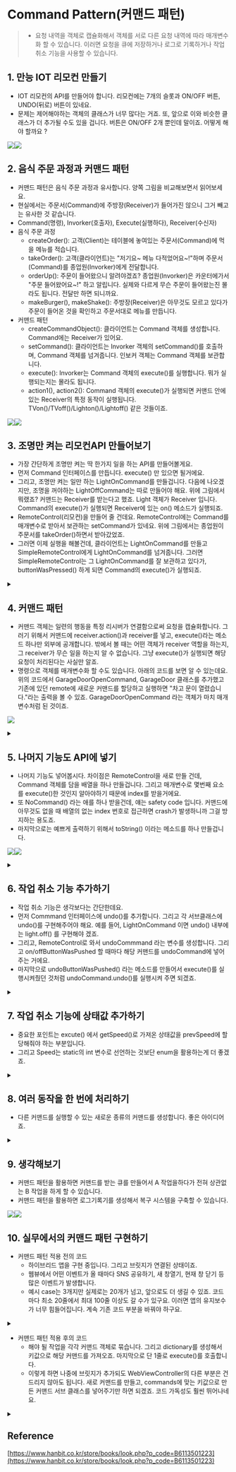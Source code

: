
# Command Pattern(커맨드 패턴)
> - 요청 내역을 객체로 캡슐화해서 객체를 서로 다른 요청 내역에 따라 매개변수화 할 수 있습니다. 이러면 요청을 큐에 저장하거나 로그로 기록하거나 작업 취소 기능을 사용할 수 있습니다.

## 1. 만능 IOT 리모컨 만들기 
- IOT 리모컨의 API를 만들어야 합니다. 리모컨에는 7개의 슬롯과 ON/OFF 버튼, UNDO(뒤로) 버튼이 있네요. 
- 문제는 제어해야하는 객체의 클래스가 너무 많다는 거죠. 또, 앞으로 이와 비슷한 클래스가 더 추가될 수도 있을 겁니다. 버튼은 ON/OFF 2개 뿐인데 말이죠. 어떻게 해야 할까요 ? 
				
![](https://velog.velcdn.com/images/dev_kickbell/post/81df2a1b-4307-4723-b35e-298f4cd52368/image.png)![](https://velog.velcdn.com/images/dev_kickbell/post/0b66aee6-84e1-459f-9d2e-162cce19e7aa/image.png)			


## 2. 음식 주문 과정과 커맨드 패턴 
- 커맨드 패턴은 음식 주문 과정과 유사합니다. 양쪽 그림을 비교해보면서 읽어보세요. 
- 현실에서는 주문서(Command)에 주방장(Receiver)가 들어가진 않으니 그거 빼고는 유사한 것 같습니다. 
- Command(명령), Invorker(호출자), Execute(실행하다), Receiver(수신자)
- 음식 주문 과정 
    - createOrder(): 고객(Client)는 테이블에 놓여있는 주문서(Command)에 먹을 메뉴를 적습니다.
    - takeOrder(): 고객(클라이언트)는 "저기요~ 메뉴 다적었어요~!"하며 주문서(Command)를 종업원(Invorker)에게 전달합니다. 
    - orderUp(): 주문이 들어왔으니 알려야겠죠? 종업원(Invorker)은 카운터에가서 "주문 들어왔어요~!" 하고 알립니다. 실제와 다르게 무슨 주문이 들어왔는진 몰라도 됩니다. 전달만 하면 되니까요. 
    - makeBurger(), makeShake(): 주방장(Receiver)은 아무것도 모르고 있다가 주문이 들어온 것을 확인하고 주문서대로 메뉴를 만듭니다. 
- 커맨드 패턴
    - createCommandObject(): 클라이언트는 Command 객체를 생성합니다. Command에는 Receiver가 있어요. 
    - setCommand(): 클라이언트는 Invorker 객체의 setCommand()를 호출하며, Command 객체를 넘겨줍니다. 인보커 객체는 Command 객체를 보관합니다. 
    - execute(): Invorker는 Command 객체의 execute()를 실행합니다. 뭐가 실행되는지는 몰라도 됩니다. 
    - action1(), action2(): Command 객체의 execute()가 실행되면 커맨드 안에 있는 Receiver의 특정 동작이 실행됩니다. TVon()/TVoff()/Lighton()/Lightoff() 같은 것들이죠. 

![](https://velog.velcdn.com/images/dev_kickbell/post/b0d08da2-68b7-4427-b935-37a5d4f475ad/image.png)![](https://velog.velcdn.com/images/dev_kickbell/post/9cffb3b7-1b8d-43dc-92de-1eef90bcb6f3/image.png)


## 3. 조명만 켜는 리모컨API 만들어보기 
- 가장 간단하게 조명만 켜는 딱 한가지 일을 하는 API를 만들어볼게요. 
- 먼저 Command 인터페이스를 만듭니다. execute() 만 있으면 될거에요. 
- 그리고, 조명만 켜는 일만 하는 LightOnCommand를 만들겁니다. 다음에 나오겠지만, 조명을 꺼야하는 LightOffCommand는 따로 만들어야 해요. 위에 그림에서 뭐랬죠? 커맨드는 Receiver를 받는다고 했죠. Light 객체가 Receiver 입니다. Command의 execute()가 실행되면 Receiver에 있는 on() 메소드가 실행되죠. 
- RemoteControl(리모컨)을 만들어 줄 건데요. RemoteControl에는 Command를 매개변수로 받아서 보관하는 setCommand가 있네요. 위에 그림에서는 종업원이 주문서를 takeOrder()하면서 받아갔었죠. 
- 그러면 이제 실행을 해볼건데, 클라이언트는 LightOnCommand를 만들고 SimpleRemoteControl에게 LightOnCommand를 넘겨줍니다. 그러면 SimpleRemoteControl는 그 LightOnCommand를 잘 보관하고 있다가, buttonWasPressed() 하게 되면 Command의 execute()가 실행되죠.

<details>
  <summary><a href="https://github.com/kickbell/pb"></a></summary>
  <p>    

```swift
protocol Command {
    func execute()
}

class LightOnCommand: Command {
    let light: Light
    
    init(_ light: Light) {
        self.light = light
    }
    
    func execute() {
        light.on()
    }
}

class SimpleRemoteControl {
    var slot: Command?
    
    func setCommand(_ command: Command) {
        slot = command
    }
    
    func buttonWasPressed() {
        slot?.execute()
    }
}
    
class Light {
    func on() {
        print("조명이 켜졌습니다.")
    }
    
    func off() {
        print("조명이 꺼졌습니다.")
    }
}
    
let remote = SimpleRemoteControl()
let light = Light()
let lightOnCommand = LightOnCommand(light)

remote.setCommand(lightOnCommand)
remote.buttonWasPressed()
//조명이 켜졌습니다.
```
  </p>
</details>

## 4. 커맨드 패턴
- 커맨드 객체는 일련의 행동을 특정 리시버가 연결함으로써 요청을 캡슐화합니다. 그러기 위해서 커맨드에 receiver.action()과 receiver를 넣고, execute()라는 메소드 하나만 외부에 공개합니다. 밖에서 볼 때는 어떤 객체가 receiver 역할을 하는지, 그 receiver가 무슨 일을 하는지 알 수 없습니다. 그냥 execute()가 실행되면 해당 요청이 처리된다는 사실만 알죠. 
- 명령으로 객체를 매개변수화 할 수도 있습니다. 아래의 코드를 보면 알 수 있는데요. 위의 코드에서 GarageDoorOpenCommand, GarageDoor 클래스를 추가했고 기존에 있던 remote에 새로운 커맨드를 할당하고 실행하면 "차고 문이 열렸습니다."라는 출력을 볼 수 있죠. GarageDoorOpenCommand 라는 객체가 마치 매개변수처럼 된 것이죠. 

![](https://velog.velcdn.com/images/dev_kickbell/post/ed11c493-5ea8-48b4-b405-cb8280e2c87f/image.png)

<details>
  <summary><a href="https://github.com/kickbell/pb"></a></summary>
  <p>

```swift
class GarageDoor {
    func open() {
        print("차고 문이 열렸습니다.")
    }
    
    func close() {
        print("차고 문이 닫혔습니다.")
    }
}
    
class GarageDoorOpenCommand: Command {
    let garageDoor: GarageDoor
    
    init(_ garageDoor: GarageDoor) {
        self.garageDoor = garageDoor
    }
    
    func execute() {
        garageDoor.open()
    }
}
    
var remote = SimpleRemoteControl()

let light = Light()
let lightOnCommand = LightOnCommand(light)

let garageDoor = GarageDoor()
let garageDoorOnCommand = GarageDoorOpenCommand(garageDoor)

remote.setCommand(lightOnCommand)
remote.buttonWasPressed()
//조명이 켜졌습니다.

remote.setCommand(garageDoorOnCommand)
remote.buttonWasPressed()
//차고 문이 열렸습니다.
```
  </p>
</details>


## 5. 나머지 기능도 API에 넣기 
- 나머지 기능도 넣어봅시다. 차이점은 RemoteControl을 새로 만들 건데, Command 객체를 담을 배열을 하나 만들겁니다. 그리고 매개변수로 몇번째 요소를 execute()한 것인지 알아야하기 때문에 index를 받을거에요. 
- 또 NoCommand() 라는 애를 하나 받을건데, 얘는 safety code 입니다. 커맨드에 아무것도 없을 때 배열의 없는 index 번호로 접근하면 crash가 발생하니까 그걸 방지하는 용도죠. 
- 마지막으로는 예쁘게 출력하기 위해서 toString() 이라는 메소드를 하나 만들겁니다. 

![](https://velog.velcdn.com/images/dev_kickbell/post/72cd09da-1c02-4d68-acea-bd3c42124985/image.png)![](https://velog.velcdn.com/images/dev_kickbell/post/463752d1-b023-45ce-8c36-b6276193da66/image.png)

<details>
  <summary><a href="https://github.com/kickbell/pb"></a></summary>
  <p>

```swift
class RemoteControl {
    var onCommands: [Command] = []
    var offCommands: [Command] = []
    
    init() {
        let noCommand = NoCommand()
        for _ in 0...6 {
            onCommands.append(noCommand)
            offCommands.append(noCommand)
        }
    }
    
    func setCommand(_ slot: Int,
                    _ onCommand: Command,
                    _ offCommand: Command) {
        onCommands[slot] = onCommand
        offCommands[slot] = offCommand
    }
    
    func onButtonWasPushed(_ slot: Int) {
        onCommands[slot].execute()
    }
    
    func offButtonWasPushed(_ slot: Int) {
        offCommands[slot].execute()
    }
    
    func toString() -> [String] {
        var stringBuffer: [String] = []
        stringBuffer.append("------ 리모컨 ------")
        for i in 0...onCommands.count-1 {
            let str = "[slot \(i)] \(onCommands[i].getName()) \(offCommands[i].getName())"
            stringBuffer.append(str)
        }
        stringBuffer.append("")
        return stringBuffer
    }
}
```
```swift
protocol Command {
    func execute()
}

extension Command {
    func getName() -> String {
        var str = String(describing: self).components(separatedBy: ".").last ?? ""
        while str.count < 30 {
            str += " "
        }
        return str
    }
}

class NoCommand: Command {
    func execute() { }
}

class LightOnCommand: Command {
    let light: Light
    
    init(_ light: Light) {
        self.light = light
    }
    
    func execute() {
        light.on()
    }
}

class LightOffCommand: Command {
    let light: Light
    
    init(_ light: Light) {
        self.light = light
    }
    
    func execute() {
        light.off()
    }
}

class GarageDoorOpenCommand: Command {
    let garageDoor: GarageDoor
    
    init(_ garageDoor: GarageDoor) {
        self.garageDoor = garageDoor
    }
    
    func execute() {
        garageDoor.open()
    }
}

class GarageDoorCloseCommand: Command {
    let garageDoor: GarageDoor
    
    init(_ garageDoor: GarageDoor) {
        self.garageDoor = garageDoor
    }
    
    func execute() {
        garageDoor.close()
    }
}

class StereoOnWithCDCommand: Command {
    let stereo: Stereo
    
    init(_ stereo: Stereo) {
        self.stereo = stereo
    }
    
    func execute() {
        stereo.on()
        stereo.setCD()
        stereo.setVolume(11)
    }
}

class StereoOffCommand: Command {
    let stereo: Stereo
    
    init(_ stereo: Stereo) {
        self.stereo = stereo
    }
    
    func execute() {
        stereo.off()
    }
}

class CeillingFanOnCommand: Command {
    let ceillingFan: CeilingFan
    
    init(_ ceillingFan: CeilingFan) {
        self.ceillingFan = ceillingFan
    }
    
    func execute() {
        ceillingFan.on()
    }
}

class CeillingFanOffCommand: Command {
    let ceillingFan: CeilingFan
    
    init(_ ceillingFan: CeilingFan) {
        self.ceillingFan = ceillingFan
    }
    
    func execute() {
        ceillingFan.off()
    }
}
```
```swift

class Light {
    func on() {
        print("조명이 켜졌습니다.")
    }
    
    func off() {
        print("조명이 꺼졌습니다.")
    }
}

class GarageDoor {
    func open() {
        print("차고 문이 열렸습니다.")
    }
    
    func close() {
        print("차고 문이 닫혔습니다.")
    }
}

class Stereo {
    func on() {
       print("거실 오디오가 켜졌습니다.")
    }
    
    func off() {
       print("거실 오디오가 꺼졌습니다.")
    }
    
    func setCD() {
        print("거실 오디오에서 CD가 재생됩니다.")
    }
    
    func setDvd() {
        print("거실 오디오에서 DVD가 재생됩니다.")
    }
    
    func setRadio() {
        print("거실 오디오에서 Radio가 재생됩니다.")
    }
    
    func setVolume(_ num: Int){
        print("거실 오디오의 볼륨이 \(num)으로 설정되었습니다.")
    }
}

class CeilingFan {
    func high() {
        print("거실 선풍기 속도가 HIGH로 설정되었습니다.")
    }
    
    func medium() {
        print("거실 선풍기 속도가 MEDIUM으로 설정되었습니다.")
    }
    
    func low() {
        print("거실 선풍기 속도가 LOW로 설정되었습니다.")
    }

    func on() {
        print("거실 선풍기가 켜졌습니다.")
    }
    
    func off() {
        print("거실 선풍기가 꺼졌습니다.")
    }
    
    func getSpeed(_ speed: String) {
        print("거실 선풍기 속도는 \(speed)입니다.")
    }
} 
```
```swift

var remote = RemoteControl()

let light = Light()
let ceilingFan = CeilingFan()
let garageDoor = GarageDoor()
let stereo = Stereo()

let lightOnCommand = LightOnCommand(light)
let lightOffCommand = LightOffCommand(light)
let ceillingFanOnCommand = CeillingFanOnCommand(ceilingFan)
let ceillingFanOffCommand = CeillingFanOffCommand(ceilingFan)
let garageDoorOpenCommand = GarageDoorOpenCommand(garageDoor)
let garageDoorCloseCommand = GarageDoorCloseCommand(garageDoor)
let stereoOnWithCDCommand = StereoOnWithCDCommand(stereo)
let stereoOffCommand = StereoOffCommand(stereo)


remote.setCommand(0, lightOnCommand, lightOffCommand)
remote.setCommand(1, ceillingFanOnCommand, ceillingFanOffCommand)
remote.setCommand(2, garageDoorOpenCommand, garageDoorCloseCommand)
remote.setCommand(3, stereoOnWithCDCommand, stereoOffCommand)

remote.toString().forEach { print($0) }

remote.onButtonWasPushed(0)
remote.onButtonWasPushed(1)
remote.onButtonWasPushed(2)
remote.onButtonWasPushed(3)

/*
 ------ 리모컨 ------
 [slot 0] LightOnCommand                 LightOffCommand
 [slot 1] CeillingFanOnCommand           CeillingFanOffCommand
 [slot 2] GarageDoorOpenCommand          GarageDoorCloseCommand
 [slot 3] StereoOnWithCDCommand          StereoOffCommand
 [slot 4] NoCommand                      NoCommand
 [slot 5] NoCommand                      NoCommand
 [slot 6] NoCommand                      NoCommand

 조명이 켜졌습니다.
 거실 선풍기가 켜졌습니다.
 차고 문이 열렸습니다.
 거실 오디오가 켜졌습니다.
 거실 오디오에서 CD가 재생됩니다.
 거실 오디오의 볼륨이 11으로 설정되었습니다.
 */
```
  </p>
</details>


## 6. 작업 취소 기능 추가하기 
- 작업 취소 기능은 생각보다는 간단한데요. 
- 먼저 Commmand 인터페이스에 undo()를 추가합니다. 그리고 각 서브클래스에 undo()를 구현해주어야 해요. 예를 들어, LightOnCommand 이면 undo() 내부에는 light.off() 를 구현해야 겠죠. 
- 그리고, RemoteControl로 와서 undoCommmand 라는 변수를 생성합니다. 그리고 on/offButtonWasPushed 할 때마다 해당 커맨드를 undoCommand에 넣어주는 거에요. 
- 마지막으로 undoButtonWasPushed() 라는 메소드를 만들어서 execute()를 실행시켜줬던 것처럼 undoCommand.undo()를 실행시켜 주면 되겠죠. 

<details>
  <summary><a href="https://github.com/kickbell/pb"></a></summary>
  <p>

```swift
protocol Command {
    func execute()
    func undo()
}
    
class LightOnCommand: Command {
    let light: Light
    
    init(_ light: Light) {
        self.light = light
    }
    
    func execute() {
        light.on()
    }
    
    func undo() {
        light.off()
    }
}
    
class RemoteControl {
    var onCommands: [Command] = []
    var offCommands: [Command] = []
    var undoCommand: Command = NoCommand()
    
    func onButtonWasPushed(_ slot: Int) {
        onCommands[slot].execute()
        undoCommand = onCommands[slot]
    }
    
    func offButtonWasPushed(_ slot: Int) {
        offCommands[slot].execute()
        undoCommand = offCommands[slot]
    }
    
    func undoButtonWasPushed() {
        undoCommand.undo()
    }
    //...
}
   
//...
remote.setCommand(0, lightOnCommand, lightOffCommand)
remote.setCommand(1, ceillingFanOnCommand, ceillingFanOffCommand)
remote.setCommand(2, garageDoorOpenCommand, garageDoorCloseCommand)
remote.setCommand(3, stereoOnWithCDCommand, stereoOffCommand)

remote.toString().forEach { print($0) }

remote.undoButtonWasPushed() //아무 일도 일어나지 않음. NoCommand 호출
remote.onButtonWasPushed(0)
remote.undoButtonWasPushed()
remote.onButtonWasPushed(1)
remote.undoButtonWasPushed()
remote.onButtonWasPushed(2)
remote.undoButtonWasPushed()
remote.onButtonWasPushed(3)
remote.undoButtonWasPushed()
remote.undoButtonWasPushed() //마지막 녀석이 저장되어있기 때문에 오디오 꺼짐 2번 호출

/*
 ------ 리모컨 ------
 [slot 0] LightOnCommand                 LightOffCommand
 [slot 1] CeillingFanOnCommand           CeillingFanOffCommand
 [slot 2] GarageDoorOpenCommand          GarageDoorCloseCommand
 [slot 3] StereoOnWithCDCommand          StereoOffCommand
 [slot 4] NoCommand                      NoCommand
 [slot 5] NoCommand                      NoCommand
 [slot 6] NoCommand                      NoCommand

 조명이 켜졌습니다.
 조명이 꺼졌습니다.
 거실 선풍기가 켜졌습니다.
 거실 선풍기가 꺼졌습니다.
 차고 문이 열렸습니다.
 차고 문이 닫혔습니다.
 거실 오디오가 켜졌습니다.
 거실 오디오에서 CD가 재생됩니다.
 거실 오디오의 볼륨이 11으로 설정되었습니다.
 거실 오디오가 꺼졌습니다.
 거실 오디오가 꺼졌습니다.
 Program ended with exit code: 0
 */
```
  </p>
</details>


## 7. 작업 취소 기능에 상태값 추가하기 
- 중요한 포인트는 excute() 에서 getSpeed()로 가져온 상태값을 prevSpeed에 할당해줘야 하는 부분입니다. 
- 그리고 Speed는 static의 int 변수로 선언하는 것보단 enum을 활용하는게 더 좋겠죠. 

<details>
  <summary><a href="https://github.com/kickbell/pb"></a></summary>
  <p>

```swift
class CeilingFan {
    enum Speed: Int {
        case OFF = 0
        case LOW
        case MEDIUM
        case HIGH
    }
    
    var location: String = ""
    var speed = Speed.OFF
    
    func high() {
        speed = Speed.HIGH
        print("거실 선풍기 속도가 \(speed)로 설정되었습니다.")
    }
    
    func medium() {
        speed = Speed.MEDIUM
        print("거실 선풍기 속도가 \(speed)로 설정되었습니다.")
    }
    
    func low() {
        speed = Speed.LOW
        print("거실 선풍기 속도가 \(speed)로 설정되었습니다.")
    }

    func on() {
        speed = Speed.MEDIUM
        print("거실 선풍기 속도가 \(speed)로 설정되었습니다.")
    }
    
    func off() {
        speed = Speed.OFF
        print("거실 선풍기가 꺼졌습니다.")
    }
    
    func getSpeed(_ speed: CeilingFan.Speed) -> CeilingFan.Speed {
        print("거실 선풍기 속도는 \(speed)입니다.")
        return speed
    }
}
    
class CeillingFanHighCommand: Command {
    let ceillingFan: CeilingFan
    var prevSpeed: CeilingFan.Speed
    
    init(_ ceillingFan: CeilingFan) {
        self.ceillingFan = ceillingFan
        self.prevSpeed = ceillingFan.speed
    }
    
    func execute() {
        prevSpeed = ceillingFan.getSpeed(ceillingFan.speed)
        ceillingFan.high()
    }
    
    func undo() {
        switch prevSpeed {
        case .OFF:
            ceillingFan.off()
        case .LOW:
            ceillingFan.low()
        case .MEDIUM:
            ceillingFan.medium()
        case .HIGH:
            ceillingFan.high()
        }
    }
}

class CeillingFanMediumCommand: Command {
    let ceillingFan: CeilingFan
    var prevSpeed: CeilingFan.Speed
    
    init(_ ceillingFan: CeilingFan) {
        self.ceillingFan = ceillingFan
        self.prevSpeed = ceillingFan.speed
    }
    
    func execute() {
        prevSpeed = ceillingFan.getSpeed(ceillingFan.speed)
        ceillingFan.medium()
    }
    
    func undo() {
        switch prevSpeed {
        case .OFF:
            ceillingFan.off()
        case .LOW:
            ceillingFan.low()
        case .MEDIUM:
            ceillingFan.medium()
        case .HIGH:
            ceillingFan.high()
        }
    }
}
    
var remote = RemoteControl()

let ceilingFan = CeilingFan()
let ceillingFanOnCommand = CeillingFanOnCommand(ceilingFan)
let ceillingFanOffCommand = CeillingFanOffCommand(ceilingFan)
let ceillingFanLowCommand = CeillingFanLowCommand(ceilingFan)
let ceillingFanMediumCommand = CeillingFanMediumCommand(ceilingFan)
let ceillingFanHighCommand = CeillingFanHighCommand(ceilingFan)

remote.setCommand(0, ceillingFanMediumCommand, ceillingFanOffCommand)
remote.setCommand(1, ceillingFanHighCommand, ceillingFanOffCommand)
remote.setCommand(2, ceillingFanLowCommand, ceillingFanOffCommand)

remote.onButtonWasPushed(0)
remote.offButtonWasPushed(0)
remote.toString().forEach { print($0) }
remote.undoButtonWasPushed()
remote.onButtonWasPushed(1)
remote.toString().forEach { print($0) }
remote.undoButtonWasPushed()
/*
 거실 선풍기 속도는 OFF입니다.
 거실 선풍기 속도가 MEDIUM로 설정되었습니다.
 거실 선풍기가 꺼졌습니다.
 ------ 리모컨 ------
 [slot 0] CeillingFanMediumCommand       CeillingFanOffCommand
 [slot 1] CeillingFanHighCommand         CeillingFanOffCommand
 [slot 2] CeillingFanLowCommand          CeillingFanOffCommand
 [slot 3] NoCommand                      NoCommand
 [slot 4] NoCommand                      NoCommand
 [slot 5] NoCommand                      NoCommand
 [slot 6] NoCommand                      NoCommand
 [ undo ] CeillingFanOffCommand

 거실 선풍기 속도가 MEDIUM로 설정되었습니다.
 거실 선풍기 속도는 MEDIUM입니다.
 거실 선풍기 속도가 HIGH로 설정되었습니다.
 ------ 리모컨 ------
 [slot 0] CeillingFanMediumCommand       CeillingFanOffCommand
 [slot 1] CeillingFanHighCommand         CeillingFanOffCommand
 [slot 2] CeillingFanLowCommand          CeillingFanOffCommand
 [slot 3] NoCommand                      NoCommand
 [slot 4] NoCommand                      NoCommand
 [slot 5] NoCommand                      NoCommand
 [slot 6] NoCommand                      NoCommand
 [ undo ] CeillingFanHighCommand

 거실 선풍기 속도가 MEDIUM로 설정되었습니다.
 Program ended with exit code: 0
 */
```
  </p>
</details>

## 8. 여러 동작을 한 번에 처리하기 
- 다른 커맨드를 실행할 수 있는 새로운 종류의 커맨드를 생성합니다. 좋은 아이디어죠. 

<details>
  <summary><a href="https://github.com/kickbell/pb"></a></summary>
  <p>

```swift
class MacroCommand: Command {
    var commands: [Command]
    
    init(commands: [Command]) {
        self.commands = commands
    }
    
    func execute() {
        commands.forEach {
            $0.execute()
        }
    }
    
    func undo() {
        commands.forEach {
            $0.undo()
        }
    }    
}
    
var remote = RemoteControl()

let light = Light()
let tv = TV()
let stereo = Stereo()
let hottub = Hottub() //온수 욕조

let lightOn = LightOnCommand(light)
let stereoOn = StereoOnWithCDCommand(stereo)
let tvOn = TVOnCommand(tv)
let hottubOn = HottubOnCommand(hottub)

let lightOff = LightOffCommand(light)
let stereoOff = StereoOffCommand(stereo)
let tvOff = TVOffCommand(tv)
let hottubOff = HottubOffCommand(hottub)

let partyOn: [Command] = [ lightOn, stereoOn, tvOn, hottubOn ]
let partyOff: [Command] = [ lightOff, stereoOff, tvOff, hottubOff ]
let partyOnMacro = MacroCommand(commands: partyOn)
let partyOffMacro = MacroCommand(commands: partyOff)

remote.setCommand(0, partyOnMacro, partyOffMacro)

remote.toString().forEach { print($0) }
print("--- 매크로 ON ---")
remote.onButtonWasPushed(0)
print("--- 매크로 OFF ---")
remote.offButtonWasPushed(0)
print("--- 매크로 Undo ---")
remote.undoButtonWasPushed()

/*
 ------ 리모컨 ------
 [slot 0] MacroCommand                   MacroCommand
 [slot 1] NoCommand                      NoCommand
 [slot 2] NoCommand                      NoCommand
 [slot 3] NoCommand                      NoCommand
 [slot 4] NoCommand                      NoCommand
 [slot 5] NoCommand                      NoCommand
 [slot 6] NoCommand                      NoCommand
 [ undo ] NoCommand

 --- 매크로 ON ---
 조명이 켜졌습니다.
 거실 오디오가 켜졌습니다.
 거실 오디오에서 CD가 재생됩니다.
 거실 오디오의 볼륨이 11으로 설정되었습니다.
 거실 TV가 켜졌습니다.
 욕조가 켜졌습니다.
 욕조 온도를 40도로 설정합니다.
 --- 매크로 OFF ---
 조명이 꺼졌습니다.
 거실 오디오가 꺼졌습니다.
 거실 TV가 꺼졌습니다.
 욕조가 꺼졌습니다.
 --- 매크로 Undo ---
 조명이 켜졌습니다.
 거실 오디오가 켜졌습니다.
 거실 오디오에서 CD가 재생됩니다.
 거실 오디오의 볼륨이 11으로 설정되었습니다.
 거실 TV가 켜졌습니다.
 욕조가 켜졌습니다.
 Program ended with exit code: 0
 */
```
  </p>
</details>

## 9. 생각해보기
- 커맨드 패턴을 활용하면 커맨드를 받는 큐를 만들어서 A 작업을하다가 전혀 상관없는 B 작업을 하게 할 수 있습니다. 
- 커맨드 패턴을 활용하면 로그기록기를 생성해서 복구 시스템을 구축할 수 있습니다.			
				
![](https://velog.velcdn.com/images/dev_kickbell/post/76cf2851-7a53-4434-bb4a-e5588fc4496e/image.png)![](https://velog.velcdn.com/images/dev_kickbell/post/1259f6e7-a415-4067-81f9-22b4e916c440/image.png)

## 10. 실무에서의 커맨드 패턴 구현하기
- 커맨드 패턴 적용 전의 코드 		
    - 하이브리드 앱을 구현 중입니다. 그리고 브릿지가 연결된 상태이죠. 
    - 웹뷰에서 어떤 이벤트가 올 때마다 SNS 공유하기, 새 창열기, 현재 창 닫기 등 많은 이벤트가 발생합니다. 
    - 예시 case는 3개지만 실제로는 20개가 넘고, 앞으로도 더 생길 수 있죠. 코드마다 최소 20줄에서 최대 100줄 이상도 갈 수가 있구요. 이러면 앱의 유지보수가 너무 힘들어집니다. 계속 기존 코드 부분을 바꿔야 하구요. 
    
<details>
  <summary><a href="https://github.com/kickbell/pb"></a></summary>
  <p>

```swift
extension WebViewController: WKScriptMessageHandler {
    func userContentController(
        _ userContentController: WKUserContentController,
        didReceive message: WKScriptMessage
    ) {
    	//예시는 3개이지만 실제로는 case 20개+@ 
        switch message.name {
        case "destoryView":
	    	//코드마다 20 ~ 100 line.
        case "openNewWindow":
	    	//코드마다 20 ~ 100 line.
        case "shareSNS":
	    	//코드마다 20 ~ 100 line.
        default: break
        }
    }
}
```
  </p>
</details> 

- 커맨드 패턴 적용 후의 코드 
    - 해야 될 작업을 각각 커맨드 객체로 묶습니다.  그리고 dictionary를 생성해서 키값으로 해당 커맨드를 가져오죠. 마지막으로 단 1줄로 execute()를 호출합니다. 
    - 이렇게 하면 나중에 브릿지가 추가되도 WebViewController의 다른 부분은 건드리지 않아도 됩니다. 새로 커맨드를 만들고, commands에 맞는 키값으로 만든 커맨드 서브 클래스를 넣어주기만 하면 되겠죠. 코드 가독성도 훨씬 뛰어나네요. 

<details>
  <summary><a href="https://github.com/kickbell/pb"></a></summary>
  <p>

```swift
extension WebViewController: WKScriptMessageHandler {
    let commands = [
        "destoryView": DestoryViewCommand(),
        "openNewWindow": DestoryViewCommand()
        "shareSMS": DestoryViewCommand()
    ]

    // MARK: Internal
    func userContentController(
        _ userContentController: WKUserContentController,
        didReceive message: WKScriptMessage
    ) {
        commands[message.name]?.execute(vc: self, message: message)
    }
}

protocol Command {
    func excute(vc: UIViewController, message: WKScriptMessage)
}

struct DestoryViewCommand: Command {
    func excute(vc: UIViewController, message: WKScriptMessage) {
        vc.dismiss(animated: true)
    }
}

struct ShareSMSCommand: Command {
    func excute(vc: UIViewController, message: WKScriptMessage) {
        guard let body = message.body as? [String: String] else { return }
        guard let text = body["text"] else { return }
        guard MFMessageComposeViewController.canSendText() else {
            print("메세지를 전송할 수 없습니다.")
            return
        }
        let messageVC = MFMessageComposeViewController()
        messageVC.recipients = []
        messageVC.body = text
        vc.present(messageVC, animated: true)
    }
}

struct OpenNewWindowCommand: Command {
    func excute(vc: UIViewController, message: WKScriptMessage) {
        guard let body = message.body as? [String: String] else { return }
        guard let link = body["link"] else { return }
        guard let url = URL(string: link) else {
            print("유효하지않은 URL입니다.")
            return
        }
        let safari = SFSafariViewController(url: url)
        vc.present(safari, animated: true)
    }
}
```
  </p>
</details> 



## Reference 
[https://www.hanbit.co.kr/store/books/look.php?p_code=B6113501223](https://www.hanbit.co.kr/store/books/look.php?p_code=B6113501223)





